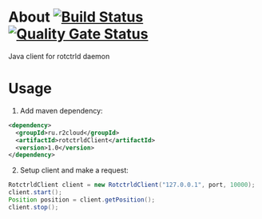 # About [![Build Status](https://travis-ci.org/dernasherbrezon/rotctrldClient.svg?branch=master)](https://travis-ci.org/dernasherbrezon/rotctrldClient) [![Quality Gate Status](https://sonarcloud.io/api/project_badges/measure?project=ru.r2cloud%3ArotctrldClient&metric=alert_status)](https://sonarcloud.io/dashboard?id=ru.r2cloud%3ArotctrldClient)

Java client for rotctrld daemon

# Usage

1. Add maven dependency:

```xml
<dependency>
  <groupId>ru.r2cloud</groupId>
  <artifactId>rotctrldClient</artifactId>
  <version>1.0</version>
</dependency>
```

2. Setup client and make a request:

```java
RotctrldClient client = new RotctrldClient("127.0.0.1", port, 10000);
client.start();
Position position = client.getPosition();
client.stop();
```